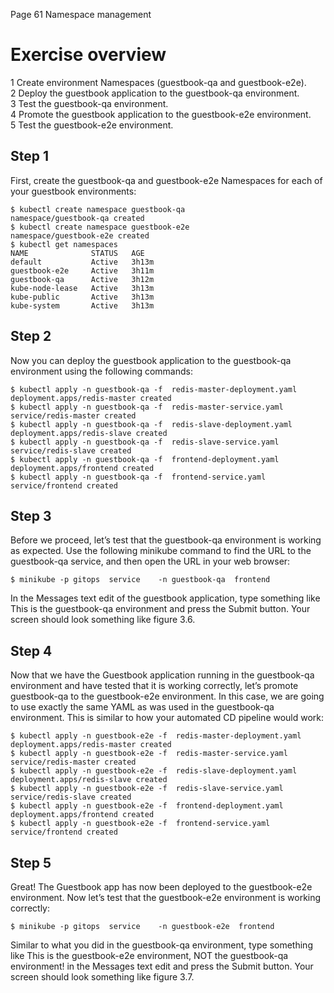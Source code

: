 Page 61 Namespace management
# Exercise overview
1 Create environment Namespaces (guestbook-qa and guestbook-e2e).   
2 Deploy the guestbook application to the guestbook-qa environment.  
3 Test the guestbook-qa environment.  
4 Promote the guestbook application to the guestbook-e2e environment.  
5 Test the guestbook-e2e environment.

## Step 1
First, create the guestbook-qa and guestbook-e2e Namespaces for each of your guestbook
environments:
```
$ kubectl create namespace guestbook-qa
namespace/guestbook-qa created
$ kubectl create namespace guestbook-e2e
namespace/guestbook-e2e created
$ kubectl get namespaces
NAME              STATUS   AGE
default           Active   3h13m
guestbook-e2e     Active   3h11m
guestbook-qa      Active   3h12m
kube-node-lease   Active   3h13m
kube-public       Active   3h13m
kube-system       Active   3h13m
```
## Step 2
Now you can deploy the guestbook application to the guestbook-qa environment
using the following commands:
``` 
$ kubectl apply -n guestbook-qa -f  redis-master-deployment.yaml
deployment.apps/redis-master created
$ kubectl apply -n guestbook-qa -f  redis-master-service.yaml
service/redis-master created
$ kubectl apply -n guestbook-qa -f  redis-slave-deployment.yaml
deployment.apps/redis-slave created
$ kubectl apply -n guestbook-qa -f  redis-slave-service.yaml
service/redis-slave created
$ kubectl apply -n guestbook-qa -f  frontend-deployment.yaml
deployment.apps/frontend created
$ kubectl apply -n guestbook-qa -f  frontend-service.yaml
service/frontend created
```
## Step 3
Before we proceed, let’s test that the guestbook-qa environment is working as
expected. Use the following minikube command to find the URL to the guestbook-qa
service, and then open the URL in your web browser:
```
$ minikube -p gitops  service    -n guestbook-qa  frontend 
```
In the Messages text edit of the guestbook application, type something like This is
the guestbook-qa environment and press the Submit button. Your screen should
look something like figure 3.6.
## Step 4
Now that we have the Guestbook application running in the guestbook-qa environment
and have tested that it is working correctly, let’s promote guestbook-qa to the
guestbook-e2e environment. In this case, we are going to use exactly the same YAML
as was used in the guestbook-qa environment. This is similar to how your automated
CD pipeline would work:
``` 
$ kubectl apply -n guestbook-e2e -f  redis-master-deployment.yaml
deployment.apps/redis-master created
$ kubectl apply -n guestbook-e2e -f  redis-master-service.yaml
service/redis-master created
$ kubectl apply -n guestbook-e2e -f  redis-slave-deployment.yaml
deployment.apps/redis-slave created
$ kubectl apply -n guestbook-e2e -f  redis-slave-service.yaml
service/redis-slave created
$ kubectl apply -n guestbook-e2e -f  frontend-deployment.yaml
deployment.apps/frontend created
$ kubectl apply -n guestbook-e2e -f  frontend-service.yaml
service/frontend created
```
## Step 5
Great! The Guestbook app has now been deployed to the guestbook-e2e environment.
Now let’s test that the guestbook-e2e environment is working correctly:
```
$ minikube -p gitops  service    -n guestbook-e2e  frontend 
```
Similar to what you did in the guestbook-qa environment, type something like This
is the guestbook-e2e environment, NOT the guestbook-qa environment! in
the Messages text edit and press the Submit button. Your screen should look something
like figure 3.7.